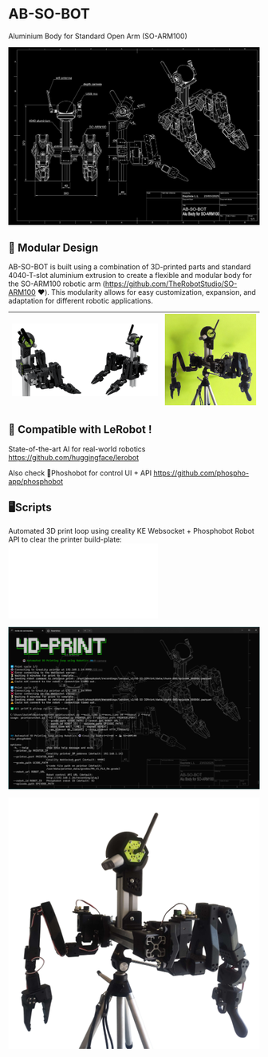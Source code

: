 # AB-SO-BOT

Aluminium Body for Standard Open Arm (SO-ARM100)

![AB-SO-BOT Drawing](images/AB-SO-DARK.png)

## 🔩 Modular Design

AB-SO-BOT is built using a combination of 3D-printed parts and standard 4040-T-slot aluminium extrusion to create a flexible and modular body for the SO-ARM100 robotic arm (https://github.com/TheRobotStudio/SO-ARM100 ❤️).
This modularity allows for easy customization, expansion, and adaptation for different robotic applications.

| ![AB-SO-BOT Banner](images/AB-SO-banner.png) | ![AB-SO-BOT Lime](images/ABSO-TRIPOD-LIME.png) |
|----------------------------------------------|-------------------------------------------|

## 🤗 Compatible with LeRobot !
State-of-the-art AI for real-world robotics
https://github.com/huggingface/lerobot

Also check 🧪Phoshobot for control UI + API
https://github.com/phospho-app/phosphobot

## 🖥️Scripts
Automated 3D print loop using creality KE Websocket + Phosphobot Robot API to clear the printer build-plate: ![4DPrint.py](Scripts/4DPrint.py)

![4DPrint.py](images/4DPrint.png)

![AB-SO-BOT Lime](images/ABSO-TRIPOD.png)
